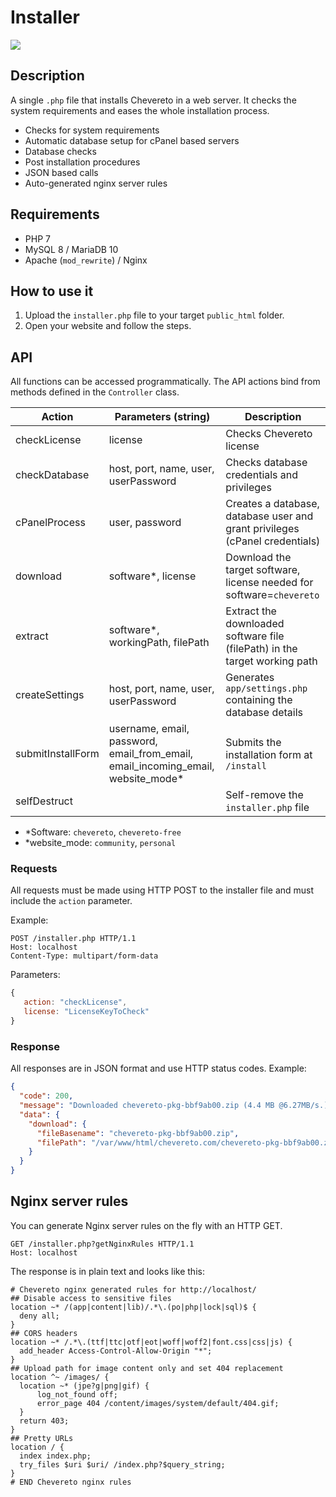 # Installer

<img src="https://chevereto.com/src/img/installer/screen-v2.png?20190623" style="max-height: 600px;">

## Description

A single `.php` file that installs Chevereto in a web server. It checks the system requirements and eases the whole installation process.

- Checks for system requirements
- Automatic database setup for cPanel based servers
- Database checks
- Post installation procedures
- JSON based calls
- Auto-generated nginx server rules

## Requirements

- PHP 7
- MySQL 8 / MariaDB 10
- Apache (`mod_rewrite`) / Nginx

## How to use it

1. Upload the `installer.php` file to your target `public_html` folder.
2. Open your website and follow the steps.

## API

All functions can be accessed programmatically. The API actions bind from methods defined in the `Controller` class.

| Action            | Parameters (string)                                                               | Description                                                                 |
| ----------------- | --------------------------------------------------------------------------------- | --------------------------------------------------------------------------- |
| checkLicense      | license                                                                           | Checks Chevereto license                                                    |
| checkDatabase     | host, port, name, user, userPassword                                              | Checks database credentials and privileges                                  |
| cPanelProcess     | user, password                                                                    | Creates a database, database user and grant privileges (cPanel credentials) |
| download          | software\*, license                                                               | Download the target software, license needed for software=`chevereto`       |
| extract           | software\*, workingPath, filePath                                                 | Extract the downloaded software file (filePath) in the target working path  |
| createSettings    | host, port, name, user, userPassword                                              | Generates `app/settings.php` containing the database details                |
| submitInstallForm | username, email, password, email_from_email, email_incoming_email, website_mode\* | Submits the installation form at `/install`                                 |
| selfDestruct      |                                                                                   | Self-remove the `installer.php` file                                        |

- \*Software: `chevereto`, `chevereto-free`
- \*website_mode: `community`, `personal`

### Requests

All requests must be made using HTTP POST to the installer file and must include the `action` parameter.

Example:

```text
POST /installer.php HTTP/1.1
Host: localhost
Content-Type: multipart/form-data
```

Parameters:

```js
{
   action: "checkLicense",
   license: "LicenseKeyToCheck"
}
```

### Response

All responses are in JSON format and use HTTP status codes. Example:

```json
{
  "code": 200,
  "message": "Downloaded chevereto-pkg-bbf9ab00.zip (4.4 MB @6.27MB/s.)",
  "data": {
    "download": {
      "fileBasename": "chevereto-pkg-bbf9ab00.zip",
      "filePath": "/var/www/html/chevereto.com/chevereto-pkg-bbf9ab00.zip"
    }
  }
}
```

## Nginx server rules

You can generate Nginx server rules on the fly with an HTTP GET.

```text
GET /installer.php?getNginxRules HTTP/1.1
Host: localhost
```

The response is in plain text and looks like this:

```text
# Chevereto nginx generated rules for http://localhost/
## Disable access to sensitive files
location ~* /(app|content|lib)/.*\.(po|php|lock|sql)$ {
  deny all;
}
## CORS headers
location ~* /.*\.(ttf|ttc|otf|eot|woff|woff2|font.css|css|js) {
  add_header Access-Control-Allow-Origin "*";
}
## Upload path for image content only and set 404 replacement
location ^~ /images/ {
  location ~* (jpe?g|png|gif) {
      log_not_found off;
      error_page 404 /content/images/system/default/404.gif;
  }
  return 403;
}
## Pretty URLs
location / {
  index index.php;
  try_files $uri $uri/ /index.php?$query_string;
}
# END Chevereto nginx rules
```
